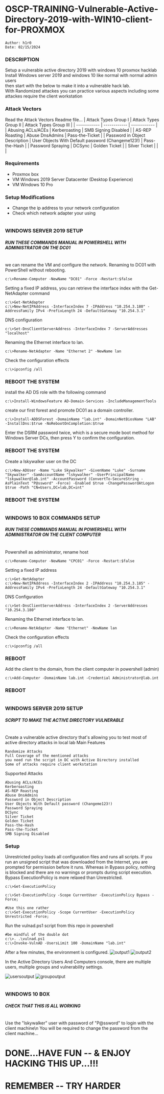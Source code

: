 # OSCP-TRAINING-Vulnerable-Active-Directory-2019-with-WIN10-client-for-PROXMOX

```
Author: h1r0
Date: 02/15/2024
```

### DESCRIPTION
Setup a vulnerable active directory 2019 with windows 10 proxmox hacklab\
Install Windows server 2019 and windows 10 like normal with normal admin users\
then start with the below to make it into a vulnerable hack lab.\
With Randomized attackes you can practice various aspects including some attackes require the client workstation

### Attack Vectors
Read the Attack Vectors Readme file...
| Attack Types Group I           | Attack Types Group II                             | Attack Types Group III   | 
| ------------                   | ------------                                      | ------------             |
| Abusing ACLs/ACEs              | Kerberoasting                                     | SMB Signing Disabled     |
| AS-REP Roasting                | Abuse DnsAdmins                                   | Pass-the-Ticket          |
| Password in Object Description | User Objects With Default password (Changeme123!) | Pass-the-Hash            |
| Password Spraying              | DCSync                                            | Golden Ticket            |
| Silver Ticket                  |                                                   |                          |
 
### Requirements
- Proxmox box
- VM Windows 2019 Server Datacenter (Desktop Experience)
- VM Windows 10 Pro

### Setup Modifications
- Change the ip address to your network configuration
- Check which network adapter your using 

# #####################################################################################
# #####################################################################################
# #####################################################################################
### WINDOWS SERVER 2019 SETUP
##### RUN THESE COMMANDS MANUAL IN POWERSHELL WITH ADMINISTRATOR ON THE DC01
# #####################################################################################

we can rename the VM and configure the network. Renaming to DC01 with PowerShell without rebooting.
```
c:\>Rename-Computer -NewName "DC01" -Force -Restart:$false
```

Setting a fixed IP address, you can retrieve the interface index with the Get-NetAdapter command
```
c:\>Get-NetAdapter
c:\>New-NetIPAddress -InterfaceIndex 7 -IPAddress "10.254.3.180" -AddressFamily IPv4 -PrefixLength 24 -DefaultGateway "10.254.3.1"
```

DNS configuration
```
c:\>Set-DnsClientServerAddress -InterfaceIndex 7 -ServerAddresses "localhost"
```

Renaming the Ethernet interface to lan.
```
c:\>Rename-NetAdapter -Name "Ethernet 2" -NewName lan
```

Check the configuration effects
```
c:\>ipconfig /all
```

### REBOOT THE SYSTEM

install the AD DS role with the following command
```
c:\>Install-WindowsFeature AD-Domain-Services -IncludeManagementTools
```

create our first forest and promote DC01 as a domain controller.
```
c:\>Install-ADDSForest -DomainName "lab.int" -DomainNetBiosName "LAB" -InstallDns:$true -NoRebootOnCompletion:$true
```

Enter the DSRM password twice, which is a secure mode boot method for Windows Server DCs, then press Y to confirm the configuration.

### REBOOT THE SYSTEM

Create a lskywalker user on the DC

```
c:\>New-ADUser -Name "Luke Skywalker" -GivenName "Luke" -Surname "Skywalker" -SamAccountName "lskywalker" -UserPrincipalName "lskywalker@lab.int" -AccountPassword (ConvertTo-SecureString -AsPlainText "P@ssword" -Force) -Enabled $true -ChangePasswordAtLogon $true -Path "CN=Users,DC=lab,DC=int"
```
### REBOOT THE SYSTEM

# #####################################################################################
# #####################################################################################
# #####################################################################################
### WINDOWS 10 BOX COMMANDS SETUP
##### RUN THESE COMMANDS MANUAL IN POWERSHELL WITH ADMINISTRATOR ON THE CLIENT COMPUTER 
# #####################################################################################

Powershell as administrator, rename host
```
c:\>Rename-Computer -NewName "CPC01" -Force -Restart:$false
```

Setting a fixed IP address
```
c:\>Get-NetAdapter
c:\>New-NetIPAddress -InterfaceIndex 2 -IPAddress "10.254.3.185" -AddressFamily IPv4 -PrefixLength 24 -DefaultGateway "10.254.3.1"
```

DNS Configuration
```
c:\>Set-DnsClientServerAddress -InterfaceIndex 2 -ServerAddresses "10.254.3.180"
```
Renaming the Ethernet interface to lan.
```
c:\>Rename-NetAdapter -Name "Ethernet" -NewName lan
```

Check the configuration effects
```
c:\>ipconfig /all
```

### REBOOT

Add the client to the domain, from the client computer in powershell (admin)
```
c:\>Add-Computer -DomainName lab.int -Credential Administrator@lab.int
```

### REBOOT

# #####################################################################################
# #####################################################################################
# #####################################################################################
# #####################################################################################
### WINDOWS SERVER 2019 SETUP
##### SCRIPT TO MAKE THE ACTIVE DIRECTORY VULNERABLE
# #####################################################################################

Create a vulnerable active directory that's allowing you to test most of active directory attacks in local lab
Main Features

    Randomize Attacks
    Full Coverage of the mentioned attacks
    you need run the script in DC with Active Directory installed
    Some of attacks require client workstation

Supported Attacks

    Abusing ACLs/ACEs
    Kerberoasting
    AS-REP Roasting
    Abuse DnsAdmins
    Password in Object Description
    User Objects With Default password (Changeme123!)
    Password Spraying
    DCSync
    Silver Ticket
    Golden Ticket
    Pass-the-Hash
    Pass-the-Ticket
    SMB Signing Disabled

### Setup

Unrestricted policy loads all configuration files and runs all scripts. If you run an unsigned script that was downloaded from the Internet, you are prompted for permission before it runs.
Whereas in Bypass policy, nothing is blocked and there are no warnings or prompts during script execution. Bypass ExecutionPolicy is more relaxed than Unrestricted.

```
c:\>Get-ExecutionPolicy

c:\>Set-ExecutionPolicy -Scope CurrentUser -ExecutionPolicy Bypass -Force;

#Use this one rather
c:\>Set-ExecutionPolicy -Scope CurrentUser -ExecutionPolicy Unrestricted -Force;
```

Run the vulnad.ps1 script from this repo in powershell
```
#be mindful of the double dot
c:\>. .\vulnad.ps1
c:\>Invoke-VulnAD -UsersLimit 100 -DomainName "lab.int"
```

After a few minutes, the environment is configured.
![output1](https://raw.githubusercontent.com/hlr0/OSCP-Vulnerable-AD2019-WIN10-proxmox/main/img/vulnad.png)
![output2](https://raw.githubusercontent.com/hlr0/OSCP-Vulnerable-AD2019-WIN10-proxmox/main/img/badacl.png)

In the Active Directory Users And Computers console, there are multiple users, multiple groups and vulnerability settings.

![usersoutput](https://raw.githubusercontent.com/hlr0/OSCP-Vulnerable-AD2019-WIN10-proxmox/main/img/users.png)
![groupoutput](https://raw.githubusercontent.com/hlr0/OSCP-Vulnerable-AD2019-WIN10-proxmox/main/img/groups.png)

# #####################################################################################
### WINDOWS 10 BOX
##### CHECK THAT THIS IS ALL WORKING
# #####################################################################################

Use the "lskywalker" user with password of "P@ssword" to login with the client machine\n
You will be required to change the password from the client machine... 

# DONE...HAVE FUN -- & ENJOY HACKING THIS UP...!!!
# REMEMBER -- TRY HARDER

